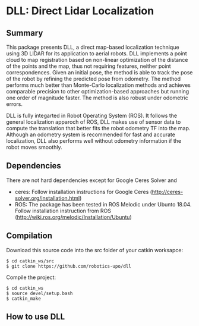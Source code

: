 # DLL: Direct Lidar Localization

## Summary

This package presents DLL, a direct map-based localization technique using 3D LIDAR for its application to aerial robots. DLL implements a point cloud to map registration based on non-linear optimization of the distance of the points and the map, thus not requiring  features, neither point correspondences. Given an initial pose, the method is able to track the pose of the robot by refining the predicted pose from odometry. The method performs much better than Monte-Carlo localization methods and achieves comparable precision to other optimization-based approaches but running one order of magnitude faster. The method is also robust under odometric errors. 

DLL is fully integarted in Robot Operating System (ROS). It follows the general localization apparoch of ROS, DLL makes use of sensor data to compute the translation that better fits the robot odometry TF into the map. Although an odometry system is recommended for fast and accurate localization, DLL also performs well without odometry information if the robot moves smoothly. 

## Dependencies
There are not hard dependencies except for Google Ceres Solver and 
 - ceres: Follow installation instructions for Google Ceres (http://ceres-solver.org/installation.html)
 - ROS: The package has been tested in ROS Melodic under Ubunto 18.04. Follow installation instruction from ROS (http://wiki.ros.org/melodic/Installation/Ubuntu)

## Compilation
Download this source code into the src folder of your catkin worksapce:
```
$ cd catkin_ws/src
$ git clone https://github.com/robotics-upo/dll
```
Compile the project:
```
$ cd catkin_ws
$ source devel/setup.bash
$ catkin_make
```

## How to use DLL
